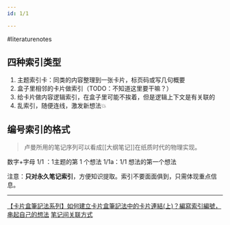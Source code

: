 ```yaml
---
id: 1/1

---
```


#literaturenotes 
## 四种索引类型
1. 主题索引卡：同类的内容整理到一张卡片，标页码或写几句概要
2. 盒子里相邻的卡片做索引（TODO：不知道这里要干嘛？）
3. 给卡片做内容逻辑索引，在盒子里可能不挨着，但是逻辑上下文是有关联的
4. 乱索引，随便连线，激发新想法💥
## 编号索引的格式
> 卢曼所用的笔记序列可以看成[[大纲笔记]]在纸质时代的物理实现。

数字+字母
1/1 ：1主题的第 1 个想法
1/1a：1/1 想法的第一个想法

注意：**只对永久笔记索引**，方便知识提取。索引不要面面俱到，只需体现重点信息。


---
[【卡片盒筆記法系列】如何建立卡片盒筆記法中的卡片連結(上)？編寫索引編號，串起自己的想法](https://medium.com/pm%E7%9A%84%E7%94%9F%E7%94%A2%E5%8A%9B%E5%B7%A5%E5%85%B7%E7%AE%B1/%E5%A6%82%E4%BD%95%E5%BB%BA%E7%AB%8B%E5%8D%A1%E7%89%87%E7%9B%92%E7%AD%86%E8%A8%98%E6%B3%95%E4%B8%AD%E7%9A%84%E5%8D%A1%E7%89%87%E9%80%A3%E7%B5%90-b6a4fdc18431)
[笔记间关联方式](https://functoreality.github.io/blog-pkm/contents/%E7%AC%94%E8%AE%B0%E9%97%B4%E5%85%B3%E8%81%94%E6%96%B9%E5%BC%8F/)